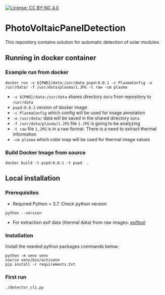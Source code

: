 [![License: CC BY-NC 4.0](https://licensebuttons.net/l/by-nc/4.0/80x15.png)](https://creativecommons.org/licenses/by-nc/4.0/)
# PhotoVoltaicPanelDetection

This repository contains solution for automatic detection of solar modules.

## Running in docker container

### Example run from docker

```
docker run -v ${PWD}/data:/usr/data pvpd:0.0.1 -c PlasmaConfig -o /usr/data/ -f /usr/data/plasma/1.JPG -t raw -cm plasma
```

- `-v ${PWD}/data:/usr/data` shares directory `data` from repository to `/usr/data`
- `pvpd:0.0.1` version of docker image
- `-c PlasmaConfig` which config will be used for image annotation
- `-o /usr/data/` data will be saved in the shared directory `data`
- `-f /usr/data/plasma/1.JPG` file `1.JPG` is going to be analyzing
- `-t raw` file `1.JPG` is in a raw format. There is a need to extract thermal information
- `-cm plasma` which color map will be used for thermal image values

### Build Docker Image from source

```
docker build -t pvpd:0.0.1 -t pvpd  .
```

## Local installation

### Prerequisites

- Required Python > 3.7. Check python version

```
python --version
```

- For extraction exif data (thermal data) from raw images: [exiftool](https://exiftool.org/)

### Installation

Install the needed python packages commands below:

```
python -m venv venv
source venv/bin/activate
pip install -r requirements.txt
```

### First run

```
./detector_cli.py
```
